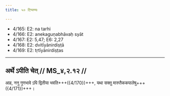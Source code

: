 ```yaml
---
title: ५० टिप्पण्यः

---
```

- 4/165: E2: na tarhi
- 4/166: E2: anekaguṇabhāvaḥ syāt
- 4/167: E2: 5,47; E6: 2,27
- 4/168: E2: dvitīyānirdiṣṭā
- 4/169: E2: tṛtīyānirdiṣṭas

____________________________________________


## अर्थे ऽपीति चेत् // MS_४,२.१२ //

आह, ननु गुणभावे ऽपि द्वितीया भवति+++({4/170})+++, यथा सक्तु मारुतैककपालेषु+++({4/171})+++।